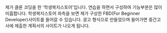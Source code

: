 <!-- Heading -->
<!-- Bullet list -->
<!-- Text attrivutes -->
<!-- Image -->
<!-- Link -->
<!-- Code -->
<!-- Click list -->

제가 클론 코딩을 한 '학생복지스토어'입니다. 연습을 하면서 구성하여 기능부분은 많이 미흡합니다.
학생복지스토어 좌측을 보면 제가 구상한 FBD(For Beginner Developer)사이트를 들어갈 수 있습니다.
광고 형식으로 만들었으며 들어가면 중간고사에 제출한 계획서의 사이트가 나오게 됩니다.

